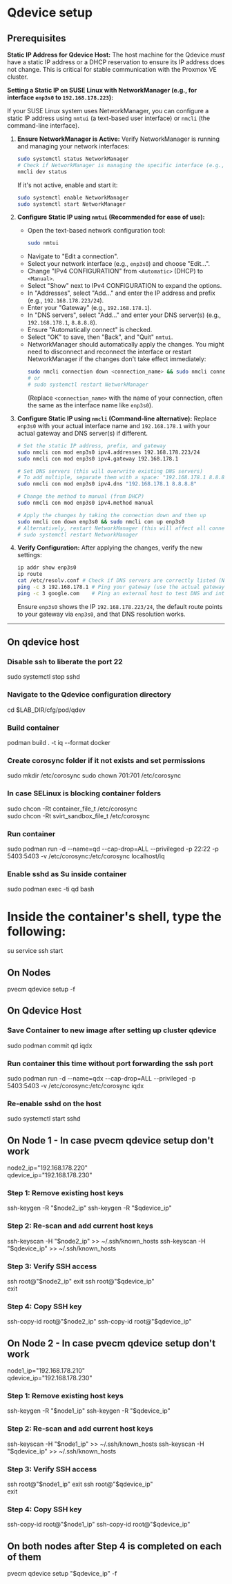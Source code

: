 # Qdevice setup

<!-- 
This guide details the configuration of a Qdevice (quorum device) host using Podman containers. 
It covers initial setup, container creation, cluster integration, and troubleshooting steps for SSH connectivity issues 
that might arise when connecting Proxmox VE nodes to the Qdevice.
-->

## Prerequisites

**Static IP Address for Qdevice Host:** The host machine for the Qdevice *must* have a static IP address or a DHCP reservation to ensure its IP address does not change. This is critical for stable communication with the Proxmox VE cluster.

**Setting a Static IP on SUSE Linux with NetworkManager (e.g., for interface `enp3s0` to `192.168.178.223`):**

If your SUSE Linux system uses NetworkManager, you can configure a static IP address using `nmtui` (a text-based user interface) or `nmcli` (the command-line interface).

1.  **Ensure NetworkManager is Active:**
    Verify NetworkManager is running and managing your network interfaces:
    ```bash
    sudo systemctl status NetworkManager
    # Check if NetworkManager is managing the specific interface (e.g., enp3s0)
    nmcli dev status
    ```
    If it's not active, enable and start it:
    ```bash
    sudo systemctl enable NetworkManager
    sudo systemctl start NetworkManager
    ```

2.  **Configure Static IP using `nmtui` (Recommended for ease of use):**
    *   Open the text-based network configuration tool:
        ```bash
        sudo nmtui
        ```
    *   Navigate to "Edit a connection".
    *   Select your network interface (e.g., `enp3s0`) and choose "Edit...".
    *   Change "IPv4 CONFIGURATION" from `<Automatic>` (DHCP) to `<Manual>`.
    *   Select "Show" next to IPv4 CONFIGURATION to expand the options.
    *   In "Addresses", select "Add..." and enter the IP address and prefix (e.g., `192.168.178.223/24`).
    *   Enter your "Gateway" (e.g., `192.168.178.1`).
    *   In "DNS servers", select "Add..." and enter your DNS server(s) (e.g., `192.168.178.1`, `8.8.8.8`).
    *   Ensure "Automatically connect" is checked.
    *   Select "OK" to save, then "Back", and "Quit" `nmtui`.
    *   NetworkManager should automatically apply the changes. You might need to disconnect and reconnect the interface or restart NetworkManager if the changes don't take effect immediately:
        ```bash
        sudo nmcli connection down <connection_name> && sudo nmcli connection up <connection_name>
        # or
        # sudo systemctl restart NetworkManager
        ```
        (Replace `<connection_name>` with the name of your connection, often the same as the interface name like `enp3s0`).

3.  **Configure Static IP using `nmcli` (Command-line alternative):**
    Replace `enp3s0` with your actual interface name and `192.168.178.1` with your actual gateway and DNS server(s) if different.
    ```bash
    # Set the static IP address, prefix, and gateway
    sudo nmcli con mod enp3s0 ipv4.addresses 192.168.178.223/24
    sudo nmcli con mod enp3s0 ipv4.gateway 192.168.178.1
    
    # Set DNS servers (this will overwrite existing DNS servers)
    # To add multiple, separate them with a space: "192.168.178.1 8.8.8.8"
    sudo nmcli con mod enp3s0 ipv4.dns "192.168.178.1 8.8.8.8"
    
    # Change the method to manual (from DHCP)
    sudo nmcli con mod enp3s0 ipv4.method manual
    
    # Apply the changes by taking the connection down and then up
    sudo nmcli con down enp3s0 && sudo nmcli con up enp3s0
    # Alternatively, restart NetworkManager (this will affect all connections)
    # sudo systemctl restart NetworkManager
    ```

4.  **Verify Configuration:**
    After applying the changes, verify the new settings:
    ```bash
    ip addr show enp3s0
    ip route
    cat /etc/resolv.conf # Check if DNS servers are correctly listed (NetworkManager might manage this directly or via netconfig)
    ping -c 3 192.168.178.1 # Ping your gateway (use the actual gateway IP)
    ping -c 3 google.com    # Ping an external host to test DNS and internet connectivity
    ```
    Ensure `enp3s0` shows the IP `192.168.178.223/24`, the default route points to your gateway via `enp3s0`, and that DNS resolution works.

---

## On qdevice host

### Disable ssh to liberate the port 22
<!-- 
The Qdevice container will initially require SSH access for setup. 
This command stops the SSH daemon on the host machine to free up port 22, 
allowing the container to use it for initial communication with the Proxmox VE nodes.
-->
sudo systemctl stop sshd

### Navigate to the Qdevice configuration directory
<!--
It's important to be in the directory containing the Containerfile and other necessary build context
before running the podman build command. This ensures that Podman can find all the required files.
The $LAB_DIR environment variable should be set to your lab's base directory.
-->
cd $LAB_DIR/cfg/pod/qdev

### Build container
<!-- 
This command builds a Podman container image named 'iq' using a Dockerfile format (specified by --format docker) 
located in the current directory (.). This image will contain the necessary software for the Qdevice.
-->
podman build . -t iq --format docker

### Create corosync folder if it not exists and set permissions
<!-- 
Corosync is a critical component for cluster communication. 
This step ensures the '/etc/corosync' directory exists on the host and sets its ownership. 
The user ID 701 and group ID 701 are often associated with the 'corosync' user/group, 
which might be the user running corosync inside the container. 
This directory will be volume-mounted into the container.
-->
sudo mkdir /etc/corosync
sudo chown 701:701 /etc/corosync

### In case SELinux is blocking container folders  
<!-- 
If SELinux (Security-Enhanced Linux) is enabled and enforcing, it might prevent the container 
from accessing the host's '/etc/corosync' directory. These commands change the SELinux security context 
of the directory to 'container_file_t' or 'svirt_sandbox_file_t', which are standard labels 
allowing container runtimes to access host files/directories.
-->
sudo chcon -Rt container_file_t /etc/corosync  
sudo chcon -Rt svirt_sandbox_file_t /etc/corosync  

### Run container
<!-- 
This command starts the Qdevice container:
- '-d': Runs the container in detached mode (in the background).
- '--name=qd': Assigns the name 'qd' to the container.
- '--cap-drop=ALL': Drops all Linux capabilities for enhanced security.
- '--privileged': Runs the container in privileged mode. This is often required for services like Qdevice that need low-level system access, though it reduces container isolation.
- '-p 22:22': Maps port 22 of the host to port 22 of the container (for SSH).
- '-p 5403:5403': Maps port 5403 of the host to port 5403 of the container (for Corosync communication).
- '-v /etc/corosync:/etc/corosync': Mounts the host's '/etc/corosync' directory into the container at the same path, allowing persistent storage for Corosync configuration.
- 'localhost/iq': Specifies the locally built image to use for the container.
-->
sudo podman run -d --name=qd --cap-drop=ALL --privileged -p 22:22 -p 5403:5403 -v /etc/corosync:/etc/corosync localhost/iq

### Enable sshd as Su inside container
<!-- 
These commands are executed inside the running 'qd' container:
- 'sudo podman exec -ti qd bash': Opens an interactive bash shell inside the 'qd' container.
  The following commands are then run *inside this shell*.
- 'su': Switches to the superuser (root) within the container. You might be prompted for the root password (which is 'password' as set in the Containerfile).
- 'service ssh start': Starts the SSH daemon inside the container. This is necessary for the Proxmox VE nodes to connect to the Qdevice for the initial setup.
-->

sudo podman exec -ti qd bash  

# Inside the container's shell, type the following:

su
service ssh start

<!--  If sshd fails to start due to /run/sshd permissions, run as root:

# mkdir -p /run/sshd
# chown root:root /run/sshd
# chmod 0755 /run/sshd

Once sshd is running, you can type 'exit' to leave the su session, 
and 'exit' again to leave the container's bash shell -->

## On Nodes 
<!-- 
This command is run on each Proxmox VE node to configure them to use the Qdevice.
- '<IP QDEVICE HOST>': Replace this with the actual IP address of the host running the Qdevice container.
- '-f': Forces the operation, potentially overwriting existing configurations.
-->
pvecm qdevice setup <IP QDEVICE HOST> -f

## On Qdevice Host
### Save Container to new image after setting up cluster qdevice
<!-- 
After the Proxmox VE nodes have successfully connected and configured the Qdevice (which involves writing configuration to /etc/corosync inside the container), 
this command commits the current state of the 'qd' container to a new image named 'iqdx'. 
This new image now includes the cluster-specific Corosync configuration.
-->
sudo podman commit qd iqdx

### Run container this time without port forwarding the ssh port
<!-- 
This command stops and removes the old 'qd' container (implicitly, as a new one 'qdx' is started with the same name if not removed prior) 
and starts a new container named 'qdx' from the 'iqdx' image. 
Crucially, port 22 (SSH) is no longer forwarded from the host. 
SSH was only needed for the initial setup by 'pvecm qdevice setup'. 
The Qdevice now communicates primarily over port 5403 for Corosync.
-->
sudo podman run -d --name=qdx --cap-drop=ALL --privileged -p 5403:5403 -v /etc/corosync:/etc/corosync iqdx

### Re-enable sshd on the host
<!-- 
Now that the container no longer needs port 22 on the host, the host's SSH daemon can be restarted, 
restoring normal SSH access to the Qdevice host machine.
-->
sudo systemctl start sshd

## On Node 1 - In case pvecm qdevice setup don't work  
<!-- 
This section provides troubleshooting steps if the 'pvecm qdevice setup' command fails on Node 1, 
often due to SSH host key mismatches or missing keys. 
The variables 'node2_ip' and 'qdevice_ip' should be set to the correct IP addresses.
-->
node2_ip="192.168.178.220"  
qdevice_ip="192.168.178.230"  

### Step 1: Remove existing host keys  
<!-- 
These commands remove any existing SSH host keys for Node 2 and the Qdevice host from Node 1's 'known_hosts' file. 
This is useful if the host keys have changed (e.g., due to OS reinstall or IP address reuse) and are causing SSH connection errors.
-->
ssh-keygen -R "$node2_ip"  
ssh-keygen -R "$qdevice_ip"  

### Step 2: Re-scan and add current host keys  
<!-- 
These commands scan Node 2 and the Qdevice host for their current SSH host keys and append them to Node 1's 'known_hosts' file. 
This ensures Node 1 has the correct keys for future SSH connections.
-->
ssh-keyscan -H "$node2_ip" >> ~/.ssh/known_hosts  
ssh-keyscan -H "$qdevice_ip" >> ~/.ssh/known_hosts  

### Step 3: Verify SSH access  
<!-- 
These commands test SSH connectivity from Node 1 to Node 2 and the Qdevice host as the root user. 
The 'exit' command closes each SSH session. This helps confirm that the host keys are correct and passwordless SSH (if set up) is working.
-->
ssh root@"$node2_ip"  
exit  
ssh root@"$qdevice_ip"  
exit  

### Step 4: Copy SSH key
<!-- 
These commands copy Node 1's public SSH key to Node 2 and the Qdevice host for the root user. 
This enables passwordless SSH authentication from Node 1 to these machines, which is often required or beneficial for cluster operations.
-->
ssh-copy-id root@"$node2_ip"  
ssh-copy-id root@"$qdevice_ip"  

## On Node 2 - In case pvecm qdevice setup don't work  
<!-- 
This section mirrors the troubleshooting steps for Node 1, but performed on Node 2, targeting Node 1 and the Qdevice host.
The variables 'node1_ip' and 'qdevice_ip' should be set to the correct IP addresses.
-->
node1_ip="192.168.178.210"  
qdevice_ip="192.168.178.230"  

### Step 1: Remove existing host keys  
<!-- 
Removes existing SSH host keys for Node 1 and the Qdevice host from Node 2's 'known_hosts' file.
-->
ssh-keygen -R "$node1_ip"  
ssh-keygen -R "$qdevice_ip"  

### Step 2: Re-scan and add current host keys   
<!-- 
Scans Node 1 and the Qdevice host for their current SSH host keys and appends them to Node 2's 'known_hosts' file.
-->
ssh-keyscan -H "$node1_ip" >> ~/.ssh/known_hosts  
ssh-keyscan -H "$qdevice_ip" >> ~/.ssh/known_hosts  

### Step 3: Verify SSH access  
<!-- 
Tests SSH connectivity from Node 2 to Node 1 and the Qdevice host as the root user.
-->
ssh root@"$node1_ip"  
exit  
ssh root@"$qdevice_ip"  
exit  

### Step 4: Copy SSH key  
<!-- 
Copies Node 2's public SSH key to Node 1 and the Qdevice host for the root user, enabling passwordless SSH.
-->
ssh-copy-id root@"$node1_ip"  
ssh-copy-id root@"$qdevice_ip"  

## On both nodes after Step 4 is completed on each of them
<!-- 
After ensuring SSH connectivity and key exchange are correctly set up between all nodes and the Qdevice host, 
this command should be run again on both Proxmox VE nodes to attempt the Qdevice setup. 
The '$qdevice_ip' variable should be the IP address of the Qdevice host.
-->
pvecm qdevice setup "$qdevice_ip" -f
